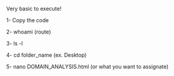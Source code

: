 Very basic to execute!

1- Copy the code

2- whoami (route)

3- ls -l 

4- cd folder_name (ex. Desktop)

5- nano DOMAIN_ANALYSIS.html (or what you want to assignate)
